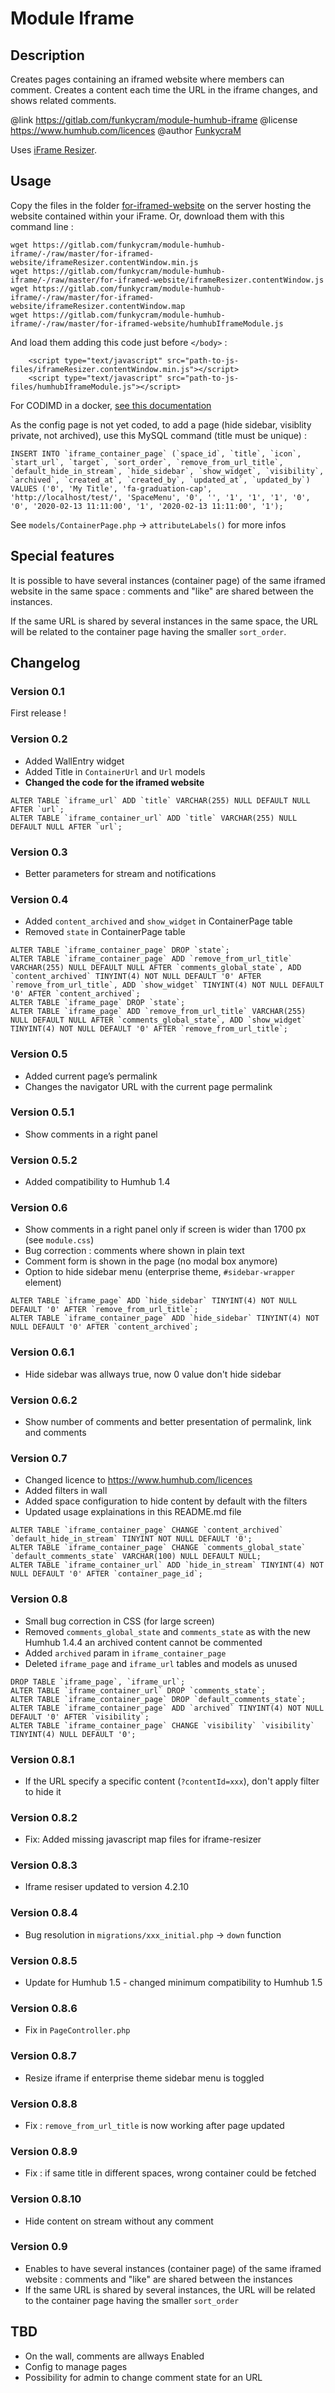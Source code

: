Module Iframe
==========================

## Description

Creates pages containing an iframed website where members can comment.
Creates a content each time the URL in the iframe changes, and shows related comments.

@link https://gitlab.com/funkycram/module-humhub-iframe
@license https://www.humhub.com/licences
@author [FunkycraM](https://marc.fun)

Uses [iFrame Resizer](https://github.com/davidjbradshaw/iframe-resizer).


## Usage

Copy the files in the folder [for-iframed-website](https://gitlab.com/funkycram/module-humhub-iframe/-/tree/master/for-iframed-website) on the server hosting the website contained within your iFrame. Or, download them with this command line :
```
wget https://gitlab.com/funkycram/module-humhub-iframe/-/raw/master/for-iframed-website/iframeResizer.contentWindow.min.js
wget https://gitlab.com/funkycram/module-humhub-iframe/-/raw/master/for-iframed-website/iframeResizer.contentWindow.js
wget https://gitlab.com/funkycram/module-humhub-iframe/-/raw/master/for-iframed-website/iframeResizer.contentWindow.map
wget https://gitlab.com/funkycram/module-humhub-iframe/-/raw/master/for-iframed-website/humhubIframeModule.js
```

And load them adding this code just before `</body>` :
```
    <script type="text/javascript" src="path-to-js-files/iframeResizer.contentWindow.min.js"></script>
    <script type="text/javascript" src="path-to-js-files/humhubIframeModule.js"></script>
```

For CODIMD in a docker, [see this documentation](https://gitlab.com/funkycram/doc/-/wikis/CodiMd#add-humhub-iframe-module-script-using-dockerfile)

As the config page is not yet coded, to add a page (hide sidebar, visiblity private, not archived), use this MySQL command (title must be unique) :
```
INSERT INTO `iframe_container_page` (`space_id`, `title`, `icon`, `start_url`, `target`, `sort_order`, `remove_from_url_title`, `default_hide_in_stream`, `hide_sidebar`, `show_widget`, `visibility`, `archived`, `created_at`, `created_by`, `updated_at`, `updated_by`) VALUES ('0', 'My Title', 'fa-graduation-cap', 'http://localhost/test/', 'SpaceMenu', '0', '', '1', '1', '1', '0', '0', '2020-02-13 11:11:00', '1', '2020-02-13 11:11:00', '1');
```

See `models/ContainerPage.php` -> `attributeLabels()` for more infos

## Special features

It is possible to have several instances (container page) of the same iframed website in the same space : comments and "like" are shared between the instances.

If the same URL is shared by several instances in the same space, the URL will be related to the container page having the smaller `sort_order`.



## Changelog

### Version 0.1

First release !

### Version 0.2

- Added WallEntry widget
- Added Title in `ContainerUrl` and `Url` models
- **Changed the code for the iframed website**

```
ALTER TABLE `iframe_url` ADD `title` VARCHAR(255) NULL DEFAULT NULL AFTER `url`;
ALTER TABLE `iframe_container_url` ADD `title` VARCHAR(255) NULL DEFAULT NULL AFTER `url`; 
```


### Version 0.3

- Better parameters for stream and notifications

### Version 0.4

- Added `content_archived` and `show_widget` in ContainerPage table
- Removed `state` in ContainerPage table

```
ALTER TABLE `iframe_container_page` DROP `state`;
ALTER TABLE `iframe_container_page` ADD `remove_from_url_title` VARCHAR(255) NULL DEFAULT NULL AFTER `comments_global_state`, ADD `content_archived` TINYINT(4) NOT NULL DEFAULT '0' AFTER `remove_from_url_title`, ADD `show_widget` TINYINT(4) NOT NULL DEFAULT '0' AFTER `content_archived`;
ALTER TABLE `iframe_page` DROP `state`;
ALTER TABLE `iframe_page` ADD `remove_from_url_title` VARCHAR(255) NULL DEFAULT NULL AFTER `comments_global_state`, ADD `show_widget` TINYINT(4) NOT NULL DEFAULT '0' AFTER `remove_from_url_title`;
```

### Version 0.5

- Added current page’s permalink
- Changes the navigator URL with the current page permalink

### Version 0.5.1

- Show comments in a right panel

### Version 0.5.2

- Added compatibility to Humhub 1.4

### Version 0.6

- Show comments in a right panel only if screen is wider than 1700 px (see `module.css`)
- Bug correction : comments where shown in plain text
- Comment form is shown in the page (no modal box anymore)
- Option to hide sidebar menu (enterprise theme, `#sidebar-wrapper` element)

```
ALTER TABLE `iframe_page` ADD `hide_sidebar` TINYINT(4) NOT NULL DEFAULT '0' AFTER `remove_from_url_title`; 
ALTER TABLE `iframe_container_page` ADD `hide_sidebar` TINYINT(4) NOT NULL DEFAULT '0' AFTER `content_archived`; 
```

### Version 0.6.1

- Hide sidebar was allways true, now 0 value don't hide sidebar

### Version 0.6.2

- Show number of comments and better presentation of permalink, link and comments

### Version 0.7

- Changed licence to https://www.humhub.com/licences
- Added filters in wall
- Added space configuration to hide content by default with the filters
- Updated usage explainations in this README.md file

```
ALTER TABLE `iframe_container_page` CHANGE `content_archived` `default_hide_in_stream` TINYINT NOT NULL DEFAULT '0'; 
ALTER TABLE `iframe_container_page` CHANGE `comments_global_state` `default_comments_state` VARCHAR(100) NULL DEFAULT NULL;
ALTER TABLE `iframe_container_url` ADD `hide_in_stream` TINYINT(4) NOT NULL DEFAULT '0' AFTER `container_page_id`; 
```

### Version 0.8

- Small bug correction in CSS (for large screen)
- Removed `comments_global_state` and `comments_state` as with the new Humhub 1.4.4 an archived content cannot be commented
- Added `archived` param in `iframe_container_page`
- Deleted `iframe_page` and `iframe_url` tables and models as unused

```
DROP TABLE `iframe_page`, `iframe_url`;
ALTER TABLE `iframe_container_url` DROP `comments_state`;
ALTER TABLE `iframe_container_page` DROP `default_comments_state`;
ALTER TABLE `iframe_container_page` ADD `archived` TINYINT(4) NOT NULL DEFAULT '0' AFTER `visibility`; 
ALTER TABLE `iframe_container_page` CHANGE `visibility` `visibility` TINYINT(4) NULL DEFAULT '0'; 
```

### Version 0.8.1

- If the URL specify a specific content (`?contentId=xxx`), don't apply filter to hide it

### Version 0.8.2

- Fix: Added missing javascript map files for iframe-resizer

### Version 0.8.3

- Iframe resiser updated to version 4.2.10

### Version 0.8.4

- Bug resolution in `migrations/xxx_initial.php` -> `down` function

### Version 0.8.5

- Update for Humhub 1.5 - changed minimum compatibility to Humhub 1.5

### Version 0.8.6

- Fix in `PageController.php`

### Version 0.8.7

- Resize iframe if enterprise theme sidebar menu is toggled

### Version 0.8.8

- Fix : `remove_from_url_title` is now working after page updated

### Version 0.8.9

- Fix : if same title in different spaces, wrong container could be fetched

### Version 0.8.10

- Hide content on stream without any comment

### Version 0.9

- Enables to have several instances (container page) of the same iframed website : comments and "like" are shared between the instances
- If the same URL is shared by several instances, the URL will be related to the container page having the smaller `sort_order`


## TBD

- On the wall, comments are allways Enabled
- Config to manage pages
- Possibility for admin to change comment state for an URL